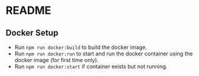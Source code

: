 # README

## Docker Setup

- Run `npm run docker:build` to build the docker image.
- Run `npm run docker:run` to start and run the docker container using the docker image (for first time only).
- Run `npm run docker:start` if container exists but not running.
